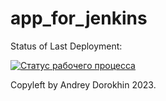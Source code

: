 # app_for_jenkins

Status of Last Deployment:
  
  [![Статус рабочего процесса](https://github.com/andreydorokhin/app_for_jenkins/workflows/My-GitHubActions-Basics/badge.svg)](https://github.com/andreydorokhin/app_for_jenkins/actions)



  
Copyleft by Andrey Dorokhin 2023.
